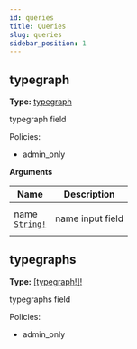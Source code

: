 ```yaml
---
id: queries
title: Queries
slug: queries
sidebar_position: 1
---
```


## typegraph

**Type:** [typegraph](/../pages/docs/reference/typegate/typegate/objects#typegraph)

typegraph field

Policies:
- admin_only

<p style={{ marginBottom: "0.4em" }}><strong>Arguments</strong></p>

<table>
<thead><tr><th>Name</th><th>Description</th></tr></thead>
<tbody>
<tr>
<td>
name<br />
<a href="/../pages/docs/reference/typegate/typegate/scalars#string"><code>String!</code></a>
</td>
<td>
<p>name input field</p>
</td>
</tr>
</tbody>
</table>

## typegraphs

**Type:** [[typegraph!]!](/../pages/docs/reference/typegate/typegate/objects#typegraph)

typegraphs field

Policies:
- admin_only
